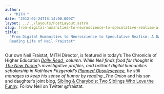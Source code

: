```yaml
---
author:
  - "MITH "
date: "2012-02-24T18:14:00.000Z"
layout: ../../layouts/PostLayout.astro
slug: from-digital-humanities-to-neuroscience-to-speculative-realism-a-day-in-the-reading-life-of-neil-fraistat
title:
  "From Digital Humanities to Neuroscience to Speculative Realism: A Day in the
  Reading Life of Neil Fraistat"
---
```


Our own Neil Fraistat, MITH Director, is featured in today’s The Chronicle of Higher Education _[Daily Read ](http://chronicle.com/blogs/pageview/my-daily-read-neil-fraistat/30055)\_column. While Neil finds food for thought in _[The New Yorker](http://www.newyorker.com/)_’s investigative profiles, and brilliant digital humanities scholarship in Kathleen Fitzgerald’s _[Planned Obsolescence](http://www.plannedobsolescence.net/)_, he still manages to keep his sense of humor by reading \_The Onion_ and his son and daughter’s joint blog, [Sibling & Charybdis: Two Siblings Who Love the Funny](https://siblingandcharybdis.wordpress.com/). Follow Neil on Twitter @fraistat.
